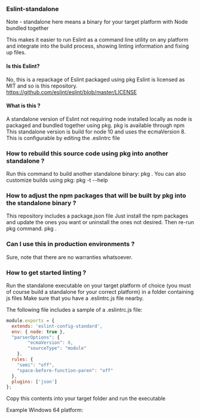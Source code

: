 ### Eslint-standalone

Note - standalone here means a binary for your target platform with Node bundled together

This makes it easier to run Eslint as a command line utility on any platform and integrate into the build process,
showing linting information and fixing up files.

#### Is this Eslint?
No, this is a repackage of Eslint packaged using pkg 
Eslint is licensed as MIT and so is this repository.
https://github.com/eslint/eslint/blob/master/LICENSE

#### What is this ?
A standalone version of Eslint not requiring node installed locally as node is packaged and bundled together using pkg.
pkg is available through npm 
This standalone version is build for node 10 and uses the ecmaVersion 8. This is configurable by editing the .eslintrc file

### How to rebuild this source code using pkg into another standalone ?
Run this command to build another standalone binary:
pkg .
You can also customize builds using pkg:
pkg -t --help

### How to adjust the npm packages that will be built by pkg into the standalone binary ?
This repository includes a package.json file 
Just install the npm packages and update the ones you want or uninstall the ones not desired. Then re-run pkg command.
pkg .

### Can I use this in production environments ? 
Sure, note that there are no warranties whatsoever. 

### How to get started linting ?
Run the standalone executable on your target platform of choice (you must of course build a standalone for your correct platform)
in a folder containing js files
Make sure that you have a .eslintrc.js file nearby.

The following file includes a sample of a .eslintrc.js file:

```javascript
module.exports = {
  extends: 'eslint-config-standard',
  env: { node: true },
  "parserOptions": {
        "ecmaVersion": 8,
        "sourceType": "module"
    },
  rules: {
    "semi": "off",
    "space-before-function-paren": "off"
  },
  plugins: ['json']
};

```

Copy this contents into your target folder and run the executable

Example Windows 64 platform:


